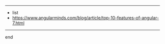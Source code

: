 
---

- list
- https://www.angularminds.com/blog/article/top-10-features-of-angular-7.html


---

end
